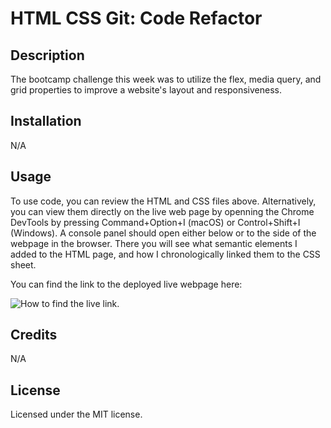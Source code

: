 # HTML CSS Git: Code Refactor

## Description

The bootcamp challenge this week was to utilize the flex, media query, and grid properties to improve a website's layout and responsiveness. 

## Installation

N/A

## Usage

To use code, you can review the HTML and CSS files above. Alternatively, you can view them directly on the live web page by openning the Chrome DevTools by pressing Command+Option+I (macOS) or Control+Shift+I (Windows). A console panel should open either below or to the side of the webpage in the browser. There you will see what semantic elements I added to the HTML page, and how I chronologically linked them to the CSS sheet.

You can find the link to the deployed live webpage here: 

![How to find the live link.](https://tala-ammoun.github.io/Tala-Ammoun/)

## Credits

N/A 

## License

Licensed under the MIT license.